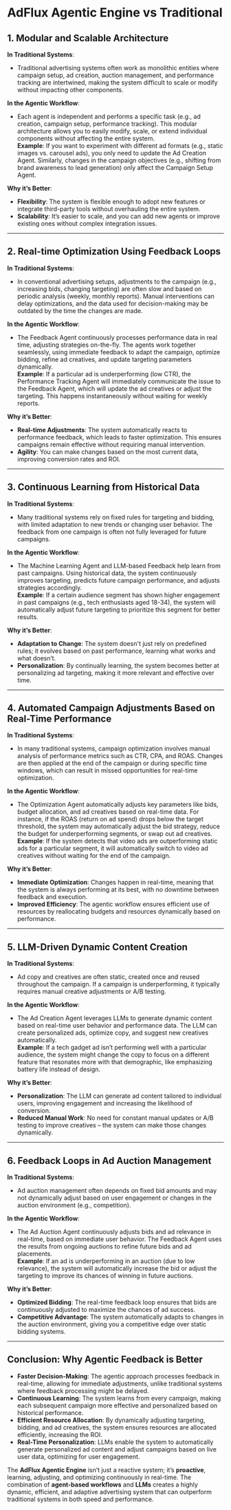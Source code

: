 # AdFlux Agentic Engine vs Traditional

## 1. Modular and Scalable Architecture

**In Traditional Systems**:
- Traditional advertising systems often work as monolithic entities where campaign setup, ad creation, auction management, and performance tracking are intertwined, making the system difficult to scale or modify without impacting other components.

**In the Agentic Workflow**:
- Each agent is independent and performs a specific task (e.g., ad creation, campaign setup, performance tracking). This modular architecture allows you to easily modify, scale, or extend individual components without affecting the entire system.  
**Example**: If you want to experiment with different ad formats (e.g., static images vs. carousel ads), you only need to update the Ad Creation Agent. Similarly, changes in the campaign objectives (e.g., shifting from brand awareness to lead generation) only affect the Campaign Setup Agent.

**Why it’s Better**:
- **Flexibility**: The system is flexible enough to adopt new features or integrate third-party tools without overhauling the entire system.
- **Scalability**: It’s easier to scale, and you can add new agents or improve existing ones without complex integration issues.

---

## 2. Real-time Optimization Using Feedback Loops

**In Traditional Systems**:
- In conventional advertising setups, adjustments to the campaign (e.g., increasing bids, changing targeting) are often slow and based on periodic analysis (weekly, monthly reports). Manual interventions can delay optimizations, and the data used for decision-making may be outdated by the time the changes are made.

**In the Agentic Workflow**:
- The Feedback Agent continuously processes performance data in real time, adjusting strategies on-the-fly. The agents work together seamlessly, using immediate feedback to adapt the campaign, optimize bidding, refine ad creatives, and update targeting parameters dynamically.  
**Example**: If a particular ad is underperforming (low CTR), the Performance Tracking Agent will immediately communicate the issue to the Feedback Agent, which will update the ad creatives or adjust the targeting. This happens instantaneously without waiting for weekly reports.

**Why it’s Better**:
- **Real-time Adjustments**: The system automatically reacts to performance feedback, which leads to faster optimization. This ensures campaigns remain effective without requiring manual intervention.
- **Agility**: You can make changes based on the most current data, improving conversion rates and ROI.

---

## 3. Continuous Learning from Historical Data

**In Traditional Systems**:
- Many traditional systems rely on fixed rules for targeting and bidding, with limited adaptation to new trends or changing user behavior. The feedback from one campaign is often not fully leveraged for future campaigns.

**In the Agentic Workflow**:
- The Machine Learning Agent and LLM-based Feedback help learn from past campaigns. Using historical data, the system continuously improves targeting, predicts future campaign performance, and adjusts strategies accordingly.  
**Example**: If a certain audience segment has shown higher engagement in past campaigns (e.g., tech enthusiasts aged 18-34), the system will automatically adjust future targeting to prioritize this segment for better results.

**Why it’s Better**:
- **Adaptation to Change**: The system doesn't just rely on predefined rules; it evolves based on past performance, learning what works and what doesn’t.
- **Personalization**: By continually learning, the system becomes better at personalizing ad targeting, making it more relevant and effective over time.

---

## 4. Automated Campaign Adjustments Based on Real-Time Performance

**In Traditional Systems**:
- In many traditional systems, campaign optimization involves manual analysis of performance metrics such as CTR, CPA, and ROAS. Changes are then applied at the end of the campaign or during specific time windows, which can result in missed opportunities for real-time optimization.

**In the Agentic Workflow**:
- The Optimization Agent automatically adjusts key parameters like bids, budget allocation, and ad creatives based on real-time data. For instance, if the ROAS (return on ad spend) drops below the target threshold, the system may automatically adjust the bid strategy, reduce the budget for underperforming segments, or swap out ad creatives.  
**Example**: If the system detects that video ads are outperforming static ads for a particular segment, it will automatically switch to video ad creatives without waiting for the end of the campaign.

**Why it’s Better**:
- **Immediate Optimization**: Changes happen in real-time, meaning that the system is always performing at its best, with no downtime between feedback and execution.
- **Improved Efficiency**: The agentic workflow ensures efficient use of resources by reallocating budgets and resources dynamically based on performance.

---

## 5. LLM-Driven Dynamic Content Creation

**In Traditional Systems**:
- Ad copy and creatives are often static, created once and reused throughout the campaign. If a campaign is underperforming, it typically requires manual creative adjustments or A/B testing.

**In the Agentic Workflow**:
- The Ad Creation Agent leverages LLMs to generate dynamic content based on real-time user behavior and performance data. The LLM can create personalized ads, optimize copy, and suggest new creatives automatically.  
**Example**: If a tech gadget ad isn’t performing well with a particular audience, the system might change the copy to focus on a different feature that resonates more with that demographic, like emphasizing battery life instead of design.

**Why it’s Better**:
- **Personalization**: The LLM can generate ad content tailored to individual users, improving engagement and increasing the likelihood of conversion.
- **Reduced Manual Work**: No need for constant manual updates or A/B testing to improve creatives – the system can make those changes dynamically.

---

## 6. Feedback Loops in Ad Auction Management

**In Traditional Systems**:
- Ad auction management often depends on fixed bid amounts and may not dynamically adjust based on user engagement or changes in the auction environment (e.g., competition).

**In the Agentic Workflow**:
- The Ad Auction Agent continuously adjusts bids and ad relevance in real-time, based on immediate user behavior. The Feedback Agent uses the results from ongoing auctions to refine future bids and ad placements.  
**Example**: If an ad is underperforming in an auction (due to low relevance), the system will automatically increase the bid or adjust the targeting to improve its chances of winning in future auctions.

**Why it’s Better**:
- **Optimized Bidding**: The real-time feedback loop ensures that bids are continuously adjusted to maximize the chances of ad success.
- **Competitive Advantage**: The system automatically adapts to changes in the auction environment, giving you a competitive edge over static bidding systems.


---
## Conclusion: Why Agentic Feedback is Better

- **Faster Decision-Making**: The agentic approach processes feedback in real-time, allowing for immediate adjustments, unlike traditional systems where feedback processing might be delayed.
- **Continuous Learning**: The system learns from every campaign, making each subsequent campaign more effective and personalized based on historical performance.
- **Efficient Resource Allocation**: By dynamically adjusting targeting, bidding, and ad creatives, the system ensures resources are allocated efficiently, increasing the ROI.
- **Real-Time Personalization**: LLMs enable the system to automatically generate personalized ad content and adjust campaigns based on live user data, optimizing for user engagement.

The **AdFlux Agentic Engine** isn’t just a reactive system; it’s **proactive**, learning, adjusting, and optimizing continuously in real-time. The combination of **agent-based workflows** and **LLMs** creates a highly dynamic, efficient, and adaptive advertising system that can outperform traditional systems in both speed and performance.

